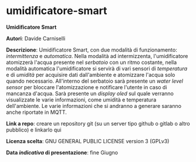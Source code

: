 # umidificatore-smart
**Umidificatore Smart**

**Autori**: Davide Carniselli

**Descrizione**: Umidificatore Smart, con due modalità di funzionamento: *intermittenza* e *automatica*. Nella modalità ad intermizzenta, l'umidificatore atomizzerà l'acqua presente nel *serbatoio* con un ritmo costante, nella modalità automatica l'umidificatore si servirà di vari sensori di *temperatura* e di *umidità* per acquisire dati dall'ambiente e atomizzare l'acqua solo quando necessario. All'interno del serbatoio sarà presente un *water level sensor* per bloccare l'atomizzazione e notificare l'utente in caso di mancanza d'acqua. Sarà presente un *display oled* sul quale verranno visualizzate le varie informazioni, come umidità e temperatura dell'ambiente. Le varie informazioni che si andranno a generare saranno anche riportate in MQTT.

**Link a repo**: creare un repository git (su un server tipo github o gitlab o altro pubblico) e linkarlo qui

**Licenza scelta**: GNU GENERAL PUBLIC LICENSE version 3 (GPLv3)

**Data *indicativa* di presentazione**: fine Giugno 
